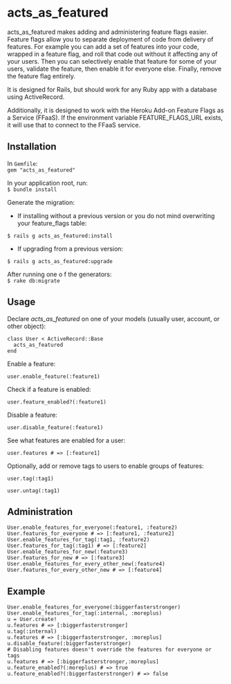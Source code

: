 # acts_as_featured
acts_as_featured makes adding and administering feature flags easier. Feature flags allow you to separate deployment of code from delivery of features. For example you can add a set of features into your code, wrapped in a feature flag, and roll that code out without it affecting any of your users. Then you can selectively enable that feature for some of your users, validate the feature, then enable it for everyone else. Finally, remove the feature flag entirely.

It is designed for Rails, but should work for any Ruby app with a database using ActiveRecord. 

Additionally, it is designed to work with the Heroku Add-on Feature Flags as a Service (FFaaS). If the environment variable FEATURE_FLAGS_URL exists, it will use that to connect to the FFaaS service.

## Installation

In `Gemfile`:  
`gem "acts_as_featured"`

In your application root, run:  
`$ bundle install`

Generate the migration:

* If installing without a previous version or you do not mind overwriting your feature_flags table:

`$ rails g acts_as_featured:install`

* If upgrading from a previous version:

`$ rails g acts_as_featured:upgrade`

After running one o f the generators:  
`$ rake db:migrate`

## Usage
Declare _acts_as_featured_ on one of your models (usually user, account, or other object):

    class User < ActiveRecord::Base
      acts_as_featured
    end
    

Enable a feature:

    user.enable_feature(:feature1)
    
Check if a feature is enabled:

    user.feature_enabled?(:feature1)
    
Disable a feature:

    user.disable_feature(:feature1)
    
See what features are enabled for a user:

    user.features # => [:feature1]

Optionally, add or remove tags to users to enable groups of features:

    user.tag(:tag1)
    
    user.untag(:tag1)

## Administration

    User.enable_features_for_everyone(:feature1, :feature2)
    User.features_for_everyone # => [:feature1, :feature2]
    User.enable_features_for_tag(:tag1, :feature2)
    User.features_for_tag(:tag1) # => [:feature2]
    User.enable_features_for_new(:feature3)
    User.features_for_new # => [:feature3]
    User.enable_features_for_every_other_new(:feature4)
    User.features_for_every_other_new # => [:feature4]

## Example

    User.enable_features_for_everyone(:biggerfasterstronger)
    User.enable_features_for_tag(:internal, :moreplus)
    u = User.create!
    u.features # => [:biggerfasterstronger]
    u.tag(:internal)
    u.features # => [:biggerfasterstronger, :moreplus]
    u.disable_feature(:biggerfasterstronger)
    # Disabling features doesn't override the features for everyone or tags
    u.features # => [:biggerfasterstronger,:moreplus]
    u.feature_enabled?(:moreplus) # => true
    u.feature_enabled?(:biggerfasterstronger) # => false